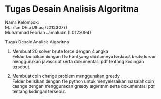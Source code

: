 # Tugas Desain Analisis Algoritma
Nama Kelompok: <br/>
M. Irfan Dhia Ulhaq (L0123078) <br/> 
Muhammad Febrian Jamaludin (L0123094)

Tugas Desain Analisis Algoritma <br/> 
01. Membuat 20 solver brute force dengan 4 angka <br/>
Folder berisikan dengan file html yang didalamnya terdapat brute forcer menggunakan javascript serta dokumentasi pdf tentang kodingan tersebut.

02. Membuat coin change problem menggunakan greedy <br/>
Folder berisikan dengan file python untuk menyelesaikan masalah coin change dengan menggunakan greedy algorithm serta dokumentasi pdf tentang kodingan tersebut.
